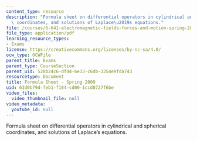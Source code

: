 ```yaml
---
content_type: resource
description: "Formula sheet on differential operators in cylindrical and spherical\
  \ coordinates, and solutions of Laplace\u2019s equations."
file: /courses/6-641-electromagnetic-fields-forces-and-motion-spring-2009/63d0b79dfeb1f184cd001ccd0727f6be_MIT6_641s09_study03.pdf
file_type: application/pdf
learning_resource_types:
- Exams
license: https://creativecommons.org/licenses/by-nc-sa/4.0/
ocw_type: OCWFile
parent_title: Exams
parent_type: CourseSection
parent_uid: 528b24c6-df44-6e33-c6db-3354e9fda743
resourcetype: Document
title: Formula Sheet - Spring 2009
uid: 63d0b79d-feb1-f184-cd00-1ccd0727f6be
video_files:
  video_thumbnail_file: null
video_metadata:
  youtube_id: null
---
```

Formula sheet on differential operators in cylindrical and spherical coordinates, and solutions of Laplace’s equations.